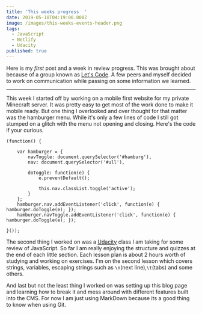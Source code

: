 ```yaml
---
title: 'This weeks progress  '
date: 2019-05-18T04:19:00.000Z
image: /images/this-weeks-events-header.png
tags:
  - JavaScript
  - Netlify
  - Udacity
published: true
---
```

  Here is my _first_ post and a week in review progress. This was brought about because of a group known as [Let's Code](https://lets-code.info/). A few peers and myself decided to work on communication while passing on some information we learned.  

- - -

<!-- excerpt -->

  This week I started off by working on a mobile first website for my private Minecraft server. It was pretty easy to get most of the work done to make it mobile ready. But one thing I overlooked and over thought for that matter was the hamburger menu. While it's only a few lines of code I still got stumped on a glitch with the menu not opening and closing. Here's the code if your curious.    

```
(function() {

	var hamburger = {
		navToggle: document.querySelector('#hamburg'),
        nav: document.querySelector('#ull'),

		doToggle: function(e) {
			e.preventDefault();
			
			this.nav.classList.toggle('active');
		}
	};
    hamburger.nav.addEventListener('click', function(e) { hamburger.doToggle(e); });
	hamburger.navToggle.addEventListener('click', function(e) { hamburger.doToggle(e); });

}());
```

  The second thing I worked on was a [Udacity](https://www.udacity.com/) class I am taking for some review of JavaScript. So far I am really enjoying the structure and quizzes at the end of each little section. Each lesson plan is about 2 hours worth of studying and working on exercises. I'm on the second lesson which covers strings, variables, escaping strings such as `\n`(next line),`\t`(tabs) and some others. 

   And last but not the least thing I worked on was setting up this blog page and learning how to break it and mess around with different features built into the CMS. For now I am just using MarkDown because its a good thing to know when using Git.
